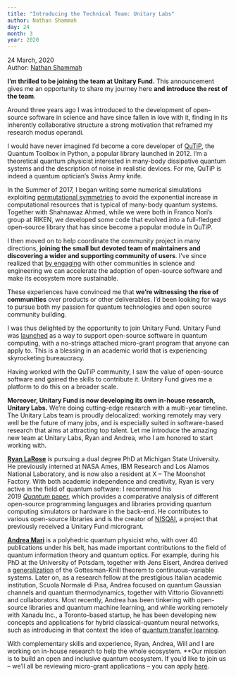 ```yaml
---
title: "Introducing the Technical Team: Unitary Labs"
author: Nathan Shammah
day: 24
month: 3
year: 2020
---
```

  
  
24 March, 2020  
Author: [Nathan Shammah](http://nathanshammah.com/)  
  
**I’m thrilled to be joining the team at Unitary Fund.** This announcement gives me an opportunity to share my journey here **and introduce the rest of the team**.  
  
Around three years ago I was introduced to the development of open-source software in science and have since fallen in love with it, finding in its inherently collaborative structure a strong motivation that reframed my research modus operandi.  
  
I would have never imagined I’d become a core developer of [QuTiP](http://qutip.org/), the Quantum Toolbox in Python, a popular library launched in 2012. I’m a theoretical quantum physicist interested in many-body dissipative quantum systems and the description of noise in realistic devices. For me, QuTiP is indeed a quantum optician’s Swiss Army knife.  
  
In the Summer of 2017, I began writing some numerical simulations exploiting [permutational symmetries](https://journals.aps.org/pra/abstract/10.1103/PhysRevA.98.063815) to avoid the exponential increase in computational resources that is typical of many-body quantum systems. Together with Shahnawaz Ahmed, while we were both in Franco Nori’s group at RIKEN, we developed some code that evolved into a full-fledged open-source library that has since become a popular module in QuTiP.  
  
I then moved on to help coordinate the community project in many directions, **joining the small but devoted team of maintainers and discovering a wider and supporting community of users**. I’ve since realized that [by engaging](https://github.com/nathanshammah/scikit-project) with other communities in science and engineering we can accelerate the adoption of open-source software and make its ecosystem more sustainable.  
  
These experiences have convinced me that **we’re witnessing the rise of communities** over products or other deliverables. I’d been looking for ways to pursue both my passion for quantum technologies and open source community building.  
  
I was thus delighted by the opportunity to join Unitary Fund. Unitary Fund was [launched](https://medium.com/@wjzeng/the-unitary.foundation-get-2-000-for-your-open-source-quantum-computing-project-d4b4c76ba177) as a way to support open-source software in quantum computing, with a no-strings attached micro-grant program that anyone can apply to. This is a blessing in an academic world that is experiencing skyrocketing bureaucracy.  
  
Having worked with the QuTiP community, I saw the value of open-source software and gained the skills to contribute it. Unitary Fund gives me a platform to do this on a broader scale.  
  
**Moreover, Unitary Fund is now developing its own in-house research, Unitary Labs.** We’re doing cutting-edge research with a multi-year timeline. The Unitary Labs team is proudly delocalized: working remotely may very well be the future of many jobs, and is especially suited in software-based research that aims at attracting top talent. Let me introduce the amazing new team at Unitary Labs, Ryan and Andrea, who I am honored to start working with.  
  
[**Ryan LaRose**](https://www.ryanlarose.com/) is pursuing a dual degree PhD at Michigan State University. He previously interned at NASA Ames, IBM Research and Los Alamos National Laboratory, and is now also a resident at X – The Moonshot Factory. With both academic independence and creativity, Ryan is very active in the field of quantum software: I recommend his 2019 [_Quantum_ paper](https://quantum-journal.org/papers/q-2019-03-25-130/), which provides a comparative analysis of different open-source programming languages and libraries providing quantum computing simulators or hardware in the back-end. He contributes to various open-source libraries and is the creator of [NISQAI](https://github.com/rmlarose/nisqai-devNISQAI), a project that previously received a Unitary Fund microgrant.  
  
[**Andrea Mari**](https://sites.google.com/site/andreamari84/home) is a polyhedric quantum physicist who, with over 40 publications under his belt, has made important contributions to the field of quantum information theory and quantum optics. For example, during his PhD at the University of Potsdam, together with Jens Eisert, Andrea derived a [generalization](https://journals.aps.org/prl/abstract/10.1103/PhysRevLett.109.230503) of the Gottesman-Knill theorem to continuous-variable systems. Later on, as a research fellow at the prestigious Italian academic institution, Scuola Normale di Pisa, Andrea focused on quantum Gaussian channels and quantum thermodynamics, together with Vittorio Giovannetti and collaborators. Most recently, Andrea has been tinkering with open-source libraries and quantum machine learning, and while working remotely with Xanadu Inc., a Toronto-based startup, he has been developing new concepts and applications for hybrid classical-quantum neural networks, such as introducing in that context the idea of [quantum transfer learning](https://arxiv.org/abs/1912.08278).  
  
With complementary skills and experience, Ryan, Andrea, Will and I are working on in-house research to help the whole ecosystem. **Our mission is to build an open and inclusive quantum ecosystem. If you’d like to join us – we’ll all be reviewing micro-grant applications – you can apply [here](https://www.tutorialspoint.com/index.html#apply).  
  

